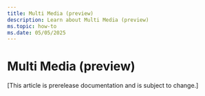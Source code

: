 ```yaml
---
title: Multi Media (preview)
description: Learn about Multi Media (preview)
ms.topic: how-to
ms.date: 05/05/2025
---
```


# Multi Media (preview)

[This article is prerelease documentation and is subject to change.]